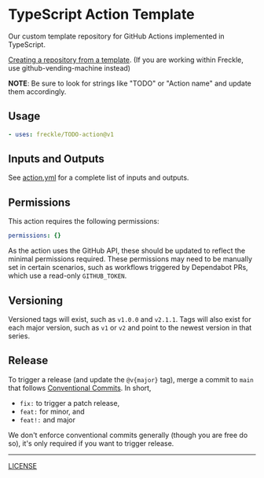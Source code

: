 # TypeScript Action Template

Our custom template repository for GitHub Actions implemented in TypeScript.

[Creating a repository from a template][docs].
(If you are working within Freckle, use github-vending-machine instead)

[docs]: https://docs.github.com/en/repositories/creating-and-managing-repositories/creating-a-repository-from-a-template

**NOTE**: Be sure to look for strings like "TODO" or "Action name" and update
them accordingly.

## Usage

```yaml
- uses: freckle/TODO-action@v1
```

## Inputs and Outputs

See [action.yml](./action.yml) for a complete list of inputs and outputs.

## Permissions

This action requires the following permissions:

```yaml
permissions: {}
```

As the action uses the GitHub API, these should be updated to reflect the
minimal permissions required. These permissions may need to be manually set in
certain scenarios, such as workflows triggered by Dependabot PRs, which use a
read-only `GITHUB_TOKEN`.

## Versioning

Versioned tags will exist, such as `v1.0.0` and `v2.1.1`. Tags will also exist
for each major version, such as `v1` or `v2` and point to the newest version in
that series.

## Release

To trigger a release (and update the `@v{major}` tag), merge a commit to `main`
that follows [Conventional Commits][]. In short,

- `fix:` to trigger a patch release,
- `feat:` for minor, and
- `feat!:` and major

We don't enforce conventional commits generally (though you are free do so),
it's only required if you want to trigger release.

[conventional commits]: https://www.conventionalcommits.org/en/v1.0.0/#summary

---

[LICENSE](./LICENSE)
